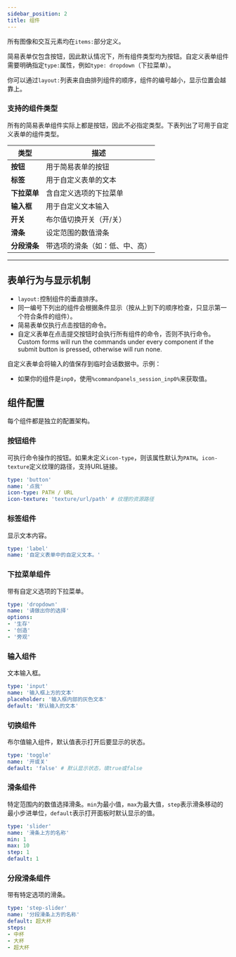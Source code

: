 ```yaml
---
sidebar_position: 2
title: 组件
---
```


所有图像和交互元素均在`items:`部分定义。

简易表单仅包含按钮，因此默认情况下，所有组件类型均为按钮。自定义表单组件需要明确指定`type:`属性，例如`type: dropdown`（下拉菜单）。

你可以通过`layout:`列表来自由排列组件的顺序，组件的编号越小，显示位置会越靠上。

### 支持的组件类型

所有的简易表单组件实际上都是按钮，因此不必指定类型。下表列出了可用于自定义表单的组件类型。

| 类型         | 描述                           |
| ------------ | ------------------------------ |
| **按钮**     | 用于简易表单的按钮             |
| **标签**     | 用于自定义表单的文本           |
| **下拉菜单** | 含自定义选项的下拉菜单         |
| **输入框**   | 用于自定义文本输入             |
| **开关**     | 布尔值切换开关（开/关）        |
| **滑条**     | 设定范围的数值滑条             |
| **分段滑条** | 带选项的滑条（如：低、中、高） |

------

## 表单行为与显示机制

- `layout:`控制组件的垂直排序。
- 同一编号下列出的组件会根据条件显示（按从上到下的顺序检查，只显示第一个符合条件的组件）。
- 简易表单仅执行点击按钮的命令。
- 自定义表单在点击提交按钮时会执行所有组件的命令，否则不执行命令。Custom forms will run the commands under every component if the submit button is pressed, otherwise will run none.

自定义表单会将输入的值保存到临时会话数据中。示例：

- 如果你的组件是`inp0`，使用`%commandpanels_session_inp0%`来获取值。

## 组件配置

每个组件都是独立的配置架构。

### 按钮组件

可执行命令操作的按钮。如果未定义`icon-type`，则该属性默认为`PATH`。`icon-texture`定义纹理的路径，支持URL链接。

```yaml
type: 'button'
name: '点我'
icon-type: PATH / URL
icon-texture: 'texture/url/path' # 纹理的资源路径
```

### 标签组件

显示文本内容。

```yaml
type: 'label'
name: '自定义表单中的自定义文本。'
```

### 下拉菜单组件

带有自定义选项的下拉菜单。

```yaml
type: 'dropdown'
name: '请做出你的选择'
options:
- '生存'
- '创造'
- '旁观'
```

### 输入组件

文本输入框。

```yaml
type: 'input'
name: '输入框上方的文本'
placeholder: '输入框内部的灰色文本'
default: '默认输入的文本'
```

### 切换组件

布尔值输入组件，默认值表示打开后要显示的状态。

```yaml
type: 'toggle'
name: '开或关'
default: 'false' # 默认显示状态，填true或false
```

### 滑条组件

特定范围内的数值选择滑条。`min`为最小值，`max`为最大值，`step`表示滑条移动的最小步进单位，`default`表示打开面板时默认显示的值。

```yaml
type: 'slider'
name: '滑条上方的名称'
min: 1
max: 10
step: 1
default: 1
```

### 分段滑条组件

带有特定选项的滑条。

```yaml
type: 'step-slider'
name: '分段滑条上方的名称'
default: 超大杯
steps:
- 中杯
- 大杯
- 超大杯
```